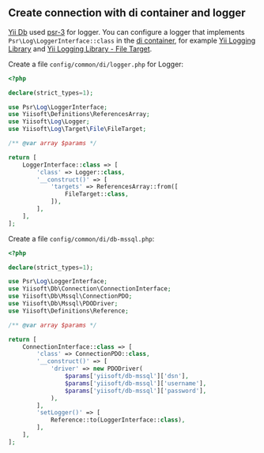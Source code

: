 ## Create connection with di container and logger

[Yii Db](https://github.com/yiisoft/db) used [psr-3](https://www.php-fig.org/psr/psr-3/) for logger. You can configure a logger that implements `Psr\Log\LoggerInterface::class` in the [di container](https://github.com/yiisoft/di), for example [Yii Logging Library](https://github.com/yiisoft/log) and [Yii Logging Library - File Target](https://github.com/yiisoft/log-target-file).

Create a file `config/common/di/logger.php` for Logger:

```php
<?php

declare(strict_types=1);

use Psr\Log\LoggerInterface;
use Yiisoft\Definitions\ReferencesArray;
use Yiisoft\Log\Logger;
use Yiisoft\Log\Target\File\FileTarget;

/** @var array $params */

return [
    LoggerInterface::class => [
        'class' => Logger::class,
        '__construct()' => [
            'targets' => ReferencesArray::from([
                FileTarget::class,
            ]),
        ],
    ],
];
```

Create a file `config/common/di/db-mssql.php`:

```php
<?php

declare(strict_types=1);

use Psr\Log\LoggerInterface;
use Yiisoft\Db\Connection\ConnectionInterface;
use Yiisoft\Db\Mssql\ConnectionPDO;
use Yiisoft\Db\Mssql\PDODriver;
use Yiisoft\Definitions\Reference;

/** @var array $params */

return [
    ConnectionInterface::class => [
        'class' => ConnectionPDO::class,
        '__construct()' => [
            'driver' => new PDODriver(
                $params['yiisoft/db-mssql']['dsn'],
                $params['yiisoft/db-mssql']['username'],
                $params['yiisoft/db-mssql']['password'],
            ),
        ],
        'setLogger()' => [
            Reference::to(LoggerInterface::class),
        ],
    ],
];
